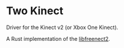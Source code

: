 # Two Kinect

Driver for the Kinect v2 (or Xbox One Kinect).

A Rust implementation of the
[libfreenect2](https://github.com/OpenKinect/libfreenect2).
